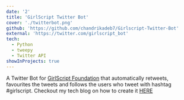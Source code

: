```yaml
---
date: '2'
title: 'GirlScript Twitter Bot'
cover: './twitterbot.png'
github: 'https://github.com/chandrikadeb7/Girlscript-Twitter-Bot'
external: 'https://twitter.com/girlscript_bot'
tech:
  - Python
  - tweepy
  - Twitter API
showInProjects: true
---
```


A Twitter Bot for [GirlScript Foundation](https://www.girlscript.tech/) that automatically retweets, favourites the tweets and follows the users who tweet with hashtag #girlscript. Checkout my tech blog on how to create it [HERE](https://www.geeksforgeeks.org/how-to-make-a-twitter-bot-in-python/)
